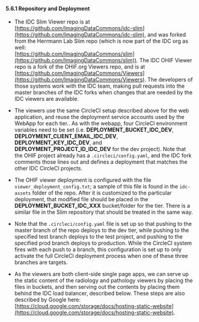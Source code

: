 #### 5.6.1 Repository and Deployment 

* The IDC Slim Viewer repo is at [https://github.com/ImagingDataCommons/idc-slim](https://github.com/ImagingDataCommons/idc-slim),
and was forked from the Herrmann Lab Slim repo (which is now part of the IDC org as well:  
[https://github.com/ImagingDataCommons/slim](https://github.com/ImagingDataCommons/slim)). 
The IDC OHIF Viewer repo is a fork of the OHIF.org Viewers repo, and is at 
[https://github.com/ImagingDataCommons/Viewers](https://github.com/ImagingDataCommons/Viewers). 
The developers of those systems work with the IDC team, making pull requests into the master 
branches of the IDC forks when changes that are needed by the IDC viewers are available.

* The viewers use the same CircleCI setup described above for the web application, and reuse 
the deployment service accounts used by the WebApp for each tier.. As with the webapp, 
four CircleCI environment variables need to be set  (i.e. **DEPLOYMENT_BUCKET_IDC_DEV**,
**DEPLOYMENT_CLIENT_EMAIL_IDC_DEV**, **DEPLOYMENT_KEY_IDC_DEV**, and **DEPLOYMENT_PROJECT_ID_IDC_DEV**
for the dev project). Note that the OHIF project already has a `.circleci/config.yaml`, 
and the IDC fork comments those lines out and defines a deployment that matches the 
other IDC CircleCI projects.

* The OHIF viewer deployment is configured with the file `viewer_deployment_config.txt`; a sample 
of this file is found in the `idc-assets` folder of the repo. After it is customized to the 
particular deployment, that modified file should be placed in the **DEPLOYMENT_BUCKET_IDC_XXX** 
bucket/folder for the tier. There is a similar file in the Slim repository that should be 
treated in the same way. 

* Note that the `.circleci/config.yaml` file is set up so that pushing to the master branch of the 
repo deploys to the dev tier, while pushing to the specified test branch deploys to
the test project, and pushing to the specified prod branch deploys to production. While 
the CircleCI system fires with each push to a branch, this configuration is set up to 
only activate the full CircleCI deployment process when one of these three branches are targets.  

* As the viewers are both client-side single page apps, we can serve up the static content of 
the radiology and pathology viewers by placing the files in buckets, and then serving out 
the contents by placing them behind the IDC load balancer, described below. These steps 
are also described by Google here: 
[https://cloud.google.com/storage/docs/hosting-static-website](https://cloud.google.com/storage/docs/hosting-static-website).
